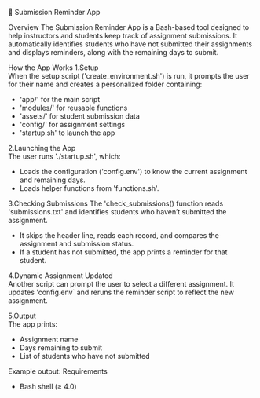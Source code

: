 
 📝 Submission Reminder App

Overview
The Submission Reminder App is a Bash-based tool designed to help instructors and students keep track of assignment submissions. It automatically identifies students who have not submitted their assignments and displays reminders, along with the remaining days to submit.

 How the App Works
1.Setup  
   When the setup script ('create_environment.sh') is run, it prompts the user for their name and creates a personalized folder containing:
   - 'app/' for the main script
   - 'modules/' for reusable functions
   - 'assets/' for student submission data
   - 'config/' for assignment settings
   - 'startup.sh' to launch the app

2.Launching the App  
   The user runs './startup.sh', which:
   - Loads the configuration ('config.env') to know the current assignment and remaining days.
   - Loads helper functions from 'functions.sh'.

3.Checking Submissions 
   The 'check_submissions() function reads 'submissions.txt' and identifies students who haven’t submitted the assignment.  
   - It skips the header line, reads each record, and compares the assignment and submission status.  
   - If a student has not submitted, the app prints a reminder for that student.

4.Dynamic Assignment Updated  
   Another script can prompt the user to select a different assignment. It updates 'config.env` and reruns the reminder script to reflect the new assignment.

5.Output  
   The app prints:
   - Assignment name  
   - Days remaining to submit  
   - List of students who have not submitted  

Example output:
 Requirements
- Bash shell (≥ 4.0)  
